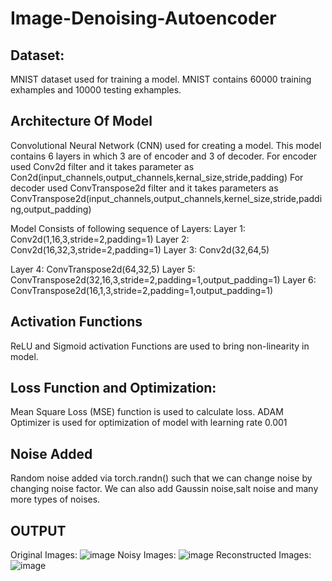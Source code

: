 # Image-Denoising-Autoencoder
## Dataset:
MNIST dataset used for training a model. 
MNIST contains 60000 training exhamples and 10000 testing exhamples.

## Architecture Of Model

Convolutional Neural Network (CNN) used for creating a model. This model contains 6 layers in which 3 are of encoder and 3 of decoder.
For encoder used Conv2d filter and it takes parameter as Con2d(input_channels,output_channels,kernal_size,stride,padding)
For decoder used ConvTranspose2d  filter and it takes parameters as ConvTranspose2d(input_channels,output_channels,kernel_size,stride,padding,output_padding)
 
Model Consists of following sequence of Layers:
Layer 1: Conv2d(1,16,3,stride=2,padding=1)
Layer 2: Conv2d(16,32,3,stride=2,padding=1)
Layer 3: Conv2d(32,64,5)

Layer 4: ConvTranspose2d(64,32,5)
Layer 5: ConvTranspose2d(32,16,3,stride=2,padding=1,output_padding=1)
Layer 6: ConvTranspose2d(16,1,3,stride=2,padding=1,output_padding=1)
## Activation Functions
ReLU and Sigmoid activation Functions are used to bring non-linearity in model.

## Loss Function and Optimization:
Mean Square Loss (MSE) function is used to calculate loss. 
ADAM Optimizer is used for optimization of model with learning rate 0.001

## Noise Added
Random noise added via torch.randn() such that we can change noise by changing noise factor. We can also add Gaussin noise,salt noise and many more types of noises.

## OUTPUT
Original Images:
![image](https://user-images.githubusercontent.com/87741857/136761753-307ad2ca-d346-4bb9-8574-a19d193103df.png)
Noisy Images:
![image](https://user-images.githubusercontent.com/87741857/136761600-3dc5d7f7-d0f0-4f1a-8509-8df03ba72a6b.png)
Reconstructed Images:
![image](https://user-images.githubusercontent.com/87741857/136761853-a323de91-977c-4188-8685-84d507b72084.png)






